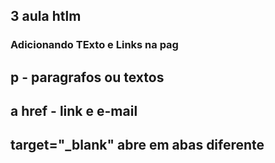 ## 3 aula htlm

### Adicionando TExto e Links na pag


## p - paragrafos ou textos

## a href - link e e-mail

## target="_blank" abre em abas diferente